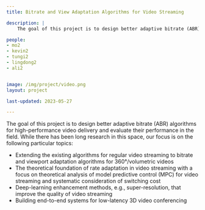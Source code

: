 ```yaml
---
title: Bitrate and View Adaptation Algorithms for Video Streaming

description: |
    The goal of this project is to design better adaptive bitrate (ABR) algorithms for high-performance video delivery and evaluate their performance in the field.

people:
- mo2
- kevin2
- tungi2
- lingdong2
- ali2


image: /img/project/video.png
layout: project

last-updated: 2023-05-27

---
```

The goal of this project is to design better adaptive bitrate (ABR) algorithms for high-performance video delivery and evaluate their performance in the field. While there has been long research in this space, our focus is on the following particular topics:
* Extending the existing algorithms for regular video streaming to bitrate and viewport adaptation algorithms for 360°/volumetric videos
* The theoretical foundation of rate adaptation in video streaming with a focus on theoretical analysis of model predictive control (MPC) for video streaming and systematic consideration of switching cost
* Deep-learning enhancement methods, e.g., super-resolution, that improve the quality of video streaming
* Building end-to-end systems for low-latency 3D video conferencing
